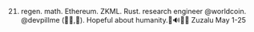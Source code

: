 21. regen. math. Ethereum. ZKML. Rust. research engineer @worldcoin. @devpillme (👨‍💻,💊). Hopeful about humanity.🦇🔊🐼🦀 
Zuzalu May 1-25
